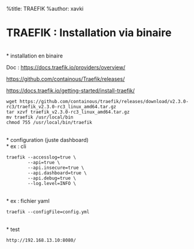 %title: TRAEFIK
%author: xavki


# TRAEFIK : Installation via binaire


<br>
* installation en binaire

Doc : https://docs.traefik.io/providers/overview/


https://github.com/containous/Traefik/releases/

https://docs.traefik.io/getting-started/install-traefik/


```
wget https://github.com/containous/traefik/releases/download/v2.3.0-rc3/traefik_v2.3.0-rc3_linux_amd64.tar.gz
tar xzvf traefik_v2.3.0-rc3_linux_amd64.tar.gz
mv traefik /usr/local/bin
chmod 755 /usr/local/bin/traefik
```

<br>
* configuration (juste dashboard)

<br>
* ex : cli

```
traefik --accesslog=true \
        --api=true \
        --api.insecure=true \
        --api.dashboard=true \
        --api.debug=true \
        --log.level=INFO \
```

<br>
* ex : fichier yaml 

```
traefik --configFile=config.yml
```

<br>
* test

```
http://192.168.13.10:8080/
```
